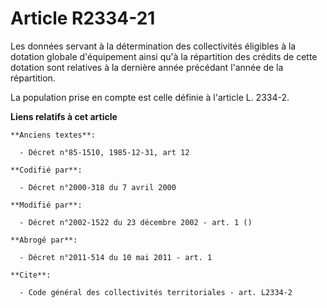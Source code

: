 # Article R2334-21

Les données servant à la détermination des collectivités éligibles à la dotation globale d'équipement ainsi qu'à la
répartition des crédits de cette dotation sont relatives à la dernière année précédant l'année de la répartition.

La population prise en compte est celle définie à l'article L. 2334-2.

**Liens relatifs à cet article**

	**Anciens textes**:

	  - Décret n°85-1510, 1985-12-31, art 12

	**Codifié par**:

	  - Décret n°2000-318 du 7 avril 2000

	**Modifié par**:

	  - Décret n°2002-1522 du 23 décembre 2002 - art. 1 ()

	**Abrogé par**:

	  - Décret n°2011-514 du 10 mai 2011 - art. 1

	**Cite**:

	  - Code général des collectivités territoriales - art. L2334-2
